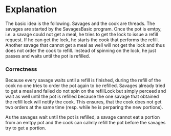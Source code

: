 # Explanation
The basic idea is the following. Savages and the cook are threads. The savages are started by the SavagesBasic program. Once the pot is emtpy, i.e. a savage could not get a meal, he tries to get the lock to issue a refill request. If he can get the lock, he starts the cook that performs the refill. Another savage that cannot get a meal as well will not get the lock and thus does not order the cook to refill. Instead of spinning on the lock, he just passes and waits until the pot is refilled.

### Correctness
Because every savage waits until a refill is finished, during the refill of the cook no one tries to order the pot again to be refilled. Savages already tried to get a meal and failed do not spin on the refillLock but simply perceed and wait as well until the pot is refilled because the one savage that obtained the refill lock will notify the cook. This ensures, that the cook does not get two orders at the same time (resp. while he is perparing the new portions). 

As the savages wait until the pot is refilled, a savage cannot eat a portion from an emtpy pot and the cook can calmly refill the pot before the savages try to get a portion.